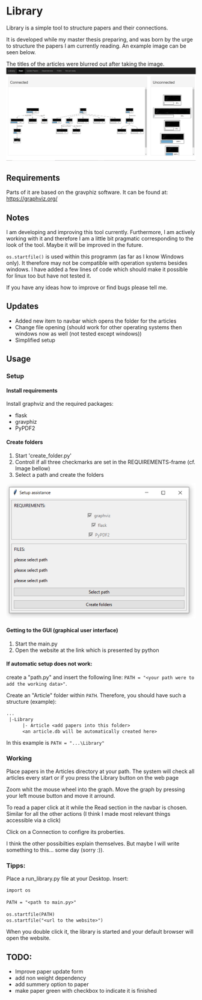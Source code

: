 # Library

Library is a simple tool to structure papers and their connections.

It is developed while my master thesis preparing, and was born by the urge to structure the papers I am currently reading.
An example image can be seen below. 


The titles of the articles were blurred out after taking the image.
![Example image](images/example.png)

## Requirements
Parts of it are based on the gravphiz software. 
It can be found at: https://graphviz.org/

## Notes
I am developing and improving this tool currently.
Furthermore, I am actively working with it and therefore 
I am a little bit pragmatic corresponding to the look of the tool.
Maybe it will be improved in the future.

`os.startfile()` is used within this programm (as far as I know Windows only). 
It therefore may not be compatible with operation systems besides windows.
I have added a few lines of code which should make it possible for linux too but have not tested it.


If you have any ideas how to improve or find bugs please tell me.

## Updates
- Added new item to navbar which opens the folder for the articles
- Change file opening (should work for other operating systems then windows now as well (not tested except windows))
- Simplified setup

## Usage
### Setup
#### Install requirements
Install graphviz and the required packages:
- flask
- gravphiz
- PyPDF2

#### Create folders
1. Start 'create_folder.py'
2. Controll if all three checkmarks are set in the REQUIREMENTS-frame (cf. Image bellow)
3. Select a path and create the folders

![Setup image](images/setup.png)

#### Getting to the GUI (graphical user interface)
1. Start the main.py
2. Open the website at the link which is presented by python

#### If automatic setup does not work:
create a "path.py" and insert the following line:
```PATH = "<your path were to add the working data>"```.

Create an "Article" folder within `PATH`.
Therefore, you should have such a structure (example):
```
...
 |-Library
      |- Article <add papers into this folder>
      <an article.db will be automatically created here>
```
In this example is `PATH = "...\Library"`


### Working 
Place papers in the Articles directory at your path.
The system will check all articles every start or if you press the Library button on the web page

Zoom whit the mouse wheel into the graph.
Move the graph by pressing your left mouse button and move it arround.

To read a paper click at it while the Read section in the navbar is chosen.
Similar for all the other actions (I think I made most relevant things accessible via a click)

Click on a Connection to configre its proberties.



I think the other possibilties explain themselves.
But maybe I will write something to this... some day (sorry :)).

### Tipps:
Place a run_library.py file at your Desktop.
Insert:
```
import os

PATH = "<path to main.py>"

os.startfile(PATH)
os.startfile("<url to the website>")
```

When you double click it, the library is started and your default browser will open the website.


## TODO:
- Improve paper update form
- add non weight dependency
- add summery option to paper
- make paper green with checkbox to indicate it is finished